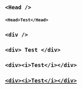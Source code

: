 ## `<Head />`

### `<Head>Test</Head>`

## `<div />`

## `<div> Test </div>`

## `<div><i>Test</i></div>`

## [`<div><i>Test</i></div>`](/some/link)